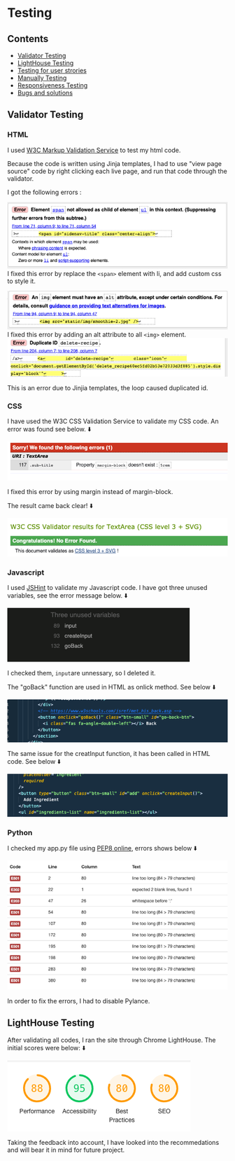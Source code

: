 # Testing

## Contents

- [Validator Testing](#validator-testing)
- [LightHouse Testing](#lighthouse-testing)
- [Testing for user strories](#testing-for-user-stories)
- [Manually Testing](#manually-testing)
- [Responsiveness Testing](#responsiveness-testing)
- [Bugs and solutions](#bugs-and-solutions)

## **Validator Testing**

### **HTML**

I used [W3C Markup Validation Service](https://jigsaw.w3.org/css-validator/) to test my html code.

Because the code is written using Jinja templates, I had to use "view page source" code by right clicking each live page, and run that code through the validator.

I got the following errors :

![error1](static/documentation/html-error1.png)
I fixed this error by replace the `<span>` element with li, and add custom css to style it.

![error2](static/documentation/html-error2.png)
I fixed this error by adding an alt attribute to all `<img>` element.
![error3](static/documentation/html-error3.png)

This is an error due to Jinjia templates, the loop caused duplicated id.

### **CSS**

I have used the W3C CSS Validation Service to validate my CSS code. An error was found see below. ⬇️

![css-error](static/documentation/css-error.png)

I fixed this error by using margin instead of margin-block.

The result came back clear! ⬇️

![css-no-error](static/documentation/css-no-error.png)

### **Javascript**

I used [JSHint](https://jshint.com/) to validate my Javascript code. I have got three unused variables, see the error message below. ⬇️

![js-error](static/documentation/js-error.png)

I checked them, `input`are unnessary, so I deleted it.

The "goBack" function are used in HTML as onlick method. See below ⬇️

![js-error-explained](static/documentation/js-error-explained2.png)

The same issue for the creatInput function, it has been called in HTML code. See below ⬇️

![js-error-explained](static/documentation/js-error-explained1.png)

### **Python**

I checked my app.py file using [PEP8 online](http://pep8online.com/checkresult), errors shows below ⬇️

![py-error](static/documentation/py-error.png)

In order to fix the errors, I had to disable Pylance.

## **LightHouse Testing**

After validating all codes, I ran the site through Chrome LightHouse. The initial scores were below: ⬇️

![LightHouse Report](static/documentation/lighthouse-report1.png)

Taking the feedback into account, I have looked into the recommedations and will bear it in mind for future project.
